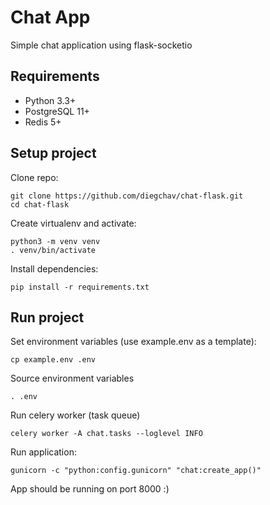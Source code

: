 # Chat App

Simple chat application using flask-socketio

## Requirements

- Python 3.3+
- PostgreSQL 11+
- Redis 5+

## Setup project

Clone repo:

```
git clone https://github.com/diegchav/chat-flask.git
cd chat-flask
```

Create virtualenv and activate:

```
python3 -m venv venv
. venv/bin/activate
```

Install dependencies:

```
pip install -r requirements.txt
```

## Run project

Set environment variables (use example.env as a template):

```
cp example.env .env
```

Source environment variables

```
. .env
```

Run celery worker (task queue)

```
celery worker -A chat.tasks --loglevel INFO
```

Run application:

```
gunicorn -c "python:config.gunicorn" "chat:create_app()"
```

App should be running on port 8000 :)